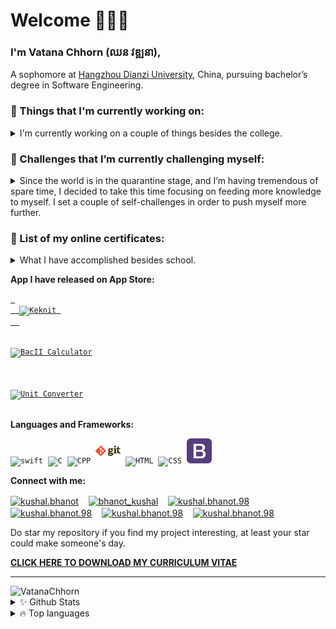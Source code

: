 # Welcome 🙋🏻‍♂️

### I'm Vatana Chhorn (ឈន វឌ្ឍនា),

A sophomore at  <a href="http://www.hdu.edu.cn">Hangzhou Dianzi University</a>, China, pursuing bachelor’s degree in Software Engineering.

<h3>💼 Things that I'm currently working on:</h3>
<details>
  <summary>I'm currently working on a couple of things besides the college. </summary>
  <ul>
    <br>
    <li>Still pursuing my iOS Development Journey, and currently working on some projects as well as spending all the spare time on SwiftUI.</li>
    <li>Learning editing photos by using Adobe Lighroom, as well as drawing some vectors in Adobe Illustrator.</li>
    <li>Inquiring more about UX/UI.</li>
    <li>Working on two private repositories.</li>
    <li>🔜</li>
  </ul>
</details>

### 🌱 Challenges that I’m currently challenging myself:
<details>
  <summary> Since the world is in the quarantine stage, and I’m having tremendous of spare time, I decided to take this time focusing on feeding more knowledge to myself. I set a couple of self-challenges in order to push myself more further. </summary>
  <ul>
    <br>
    <li>Learn to code 3-4 hours a day with no distraction ( One or two day off a week. )</li>
    <li>Avoid over using social media</li>
    <li>Read more books</li>
    <li>Adopting the minimalism life style</li>
    <li>🔜</li>
  </ul>
</details>

### 🌱 List of my online certificates:
<details>
  <summary> What I have accomplished besides school. </summary>
  <ul>
    <br>
    <li><a href="https://github.com/VatanaChhorn/VatanaChhorn/blob/master/Certificates/Agela%20Yu%20IOS%20Development%20Online%20Bootcamp.pdf">iOS & Swift - The Complete iOS App Development Bootcamp</a></li>
    <li><a href="https://github.com/VatanaChhorn/VatanaChhorn/blob/master/Certificates/SwiftUI%20Masterclass.pdf">SwiftUI Masterclass 2021 - iOS 14 App Development & Swift 5</a></li>
    <li>🔜</li>
  </ul>
</details>

**App I have released on App Store:**
<p align="left">
  <code><a href="https://apps.apple.com/kh/app/keknit/id1552180135"> 
  <img src="https://github.com/VatanaChhorn/VatanaChhorn/blob/master/Logos/Keknit.png" alt="Keknit" width="40" height="40"> 
  </a></code>&nbsp;

  <code><a href="https://apps.apple.com/kh/app/bacii-calculator/id1552555325"> 
  <img src="https://github.com/VatanaChhorn/VatanaChhorn/blob/master/Logos/Bac%20Calculator.png" alt="BacII Calculator" width="40" height="40" >
  </a></code>&nbsp;

  <code><a href="https://apps.apple.com/kh/app/unit-converter-kh-version/id1552600808"> 
  <img src="https://github.com/VatanaChhorn/VatanaChhorn/blob/master/Logos/UnitConverter.png" alt="Unit Converter" width="40" height="40" >
  </a></code>&nbsp;
</p>

**Languages and Frameworks:**
<p align="left">
  <code><img src="https://github.com/abranhe/programming-languages-logos/blob/master/src/swift/swift_48x48.png" alt="swift" width="40" height="40" /></code>&nbsp;
  <code><img src="https://github.com/abranhe/programming-languages-logos/blob/master/src/c/c_48x48.png" alt="C" width="40" height="40" /></code>&nbsp;
    <code><img src="https://github.com/abranhe/programming-languages-logos/blob/master/src/cpp/cpp_48x48.png" alt="CPP" width="40" height="40" /></code>&nbsp;
  <code><img src="https://raw.githubusercontent.com/github/explore/80688e429a7d4ef2fca1e82350fe8e3517d3494d/topics/git/git.png" alt="git" width="40" height="40" /></code>&nbsp;
  <code><img src="https://github.com/abranhe/programming-languages-logos/blob/master/src/html/html_48x48.png" alt="HTML" width="40" height="40" /></code>&nbsp;
  <code><img src="https://github.com/abranhe/programming-languages-logos/blob/master/src/css/css_48x48.png" alt="CSS" width="40" height="40" /></code>&nbsp;
  <code><img src="https://raw.githubusercontent.com/github/explore/80688e429a7d4ef2fca1e82350fe8e3517d3494d/topics/bootstrap/bootstrap.png" alt="bootstrap" width="40" height="40" /></code>&nbsp;
</p>

**Connect with me:**
<p align="left">
  <a href="https://www.instagram.com/vatana.chhorn/" target="blank"><img align="center" src="https://cdn.jsdelivr.net/npm/simple-icons@3.0.1/icons/instagram.svg" alt="kushal.bhanot" height="40" width="40" /></a> &nbsp;&nbsp;
  <a href="https://twitter.com/vatana_chhorn" target="blank"><img align="center" src="https://cdn.jsdelivr.net/npm/simple-icons@3.0.1/icons/twitter.svg" alt="bhanot_kushal" height="40" width="40" /></a> &nbsp;&nbsp;
  <a href="https://www.facebook.com/vatan4c" target="blank"><img align="center" src="https://cdn.jsdelivr.net/npm/simple-icons@3.0.1/icons/facebook.svg" alt="kushal.bhanot.98" height="40" width="40" /></a> &nbsp;&nbsp;
  <a href="https://open.spotify.com/user/onlyvatana23?si=-McUZw0zTj-a8SvbVe1qZA" target="blank"><img align="center" src="https://cdn.jsdelivr.net/npm/simple-icons@3.0.1/icons/spotify.svg" alt="kushal.bhanot.98" height="40" width="40" /></a>
  &nbsp;&nbsp;
  <a href="https://www.goodreads.com/user/show/83098234-vatana-chhorn" target="blank"><img align="center" src="https://cdn.jsdelivr.net/npm/simple-icons@3.0.1/icons/goodreads.svg" alt="kushal.bhanot.98" height="40" width="40" /></a> &nbsp;&nbsp;
  <a href="https://unsplash.com/@vatanachhorn" target="blank"><img align="center" src="https://cdn.jsdelivr.net/npm/simple-icons@3.0.1/icons/unsplash.svg" alt="kushal.bhanot.98" height="40" width="40" /></a> &nbsp;&nbsp;
</p>


Do star my repository if you find my project interesting, at least your star could make someone's day.

<a id="link" href="https://github.com/VatanaChhorn/VatanaChhorn/raw/master/CV/Vatana's%20personal%20CV.pdf"><b>CLICK HERE TO DOWNLOAD MY CURRICULUM VITAE</b></a>

---

<img src="https://komarev.com/ghpvc/?username=VatanaChhorn" alt="VatanaChhorn" />

<details>
  <summary>✨ Github Stats</summary>
  <br>
  <img align="left" alt="Vatana's Github Stats" src="https://github-readme-stats.vercel.app/api?username=vatanachhorn&show_icons=true&theme=dracula" />
  <br>
  <br>
  <br>
  <br>
  <br>
  <br>
  <br>
  <br>
  <br>
</details>
<details>
  <summary>🔥 Top languages</summary>
  <br>
  <img align="left" alt="Vatana's Github Stats" src="https://github-readme-stats.vercel.app/api/top-langs/?username=vatanachhorn&theme=dracula" /> <br>
  <br>
  <br>
  <br>
  <br>
  <br>
  <br>
  <br>
</details>
